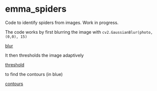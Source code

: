 # emma_spiders

Code to identify spiders from images. Work in progress.

The code works by first blurring the image with `cv2.GaussianBlur(photo, (0,0), 15)`

[blur](./blur.jpg)

It then thresholds the image adaptively

[threshold](./threshold.jpg)

to find the contours (in blue)

[contours](./out.jpg)
